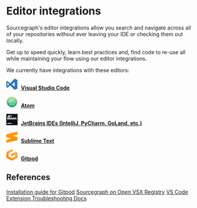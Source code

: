 # Editor integrations

Sourcegraph's editor integrations allow you search and navigate across all of your repositories without ever leaving your IDE or checking them out locally. 

Get up to speed quickly, learn best practices and, find code to re-use all while maintaining your flow using our editor integrations.

We currently have integrations with these editors:

<img src="img/vscode.svg" width="30" height="30" style="margin-right:5px" /> **[Visual Studio Code](https://marketplace.visualstudio.com/items?itemName=sourcegraph.sourcegraph)**

<img src="img/atom.svg" width="30" height="30" style="margin-right:5px" /> **[Atom](https://atom.io/packages/sourcegraph)**

<img src="img/jetbrains.svg" width="30" height="30" style="margin-right:5px" /> **[JetBrains IDEs (IntelliJ, PyCharm, GoLand, etc.)](https://plugins.jetbrains.com/plugin/9682-sourcegraph)**

<img src="img/sublime.svg" width="30" height="30" style="margin-right:5px" /> **[Sublime Text](https://github.com/sourcegraph/sourcegraph-sublime)**

<img src="img/gitpod.svg" width="30" height="30" style="margin-right:5px" /> **[Gitpod](https://open-vsx.org/extension/sourcegraph/sourcegraph)**

## References

[Installation guide for Gitpod](gitpod.md)
[Sourcegraph on Open VSX Registry](https://open-vsx.org/extension/sourcegraph/sourcegraph)
[VS Code Extension Troubleshooting Docs](https://docs.sourcegraph.com/admin/how-to/troubleshoot-sg-extension#vs-code-extension)
